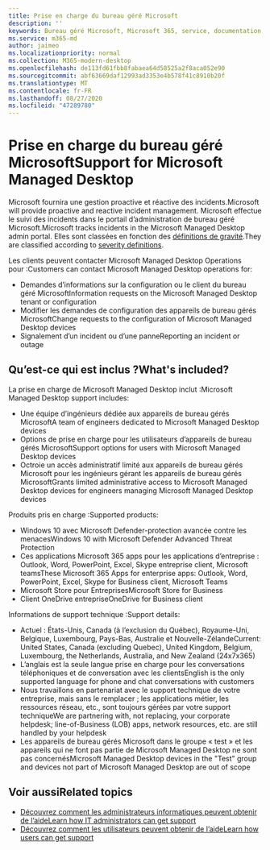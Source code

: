 ```yaml
---
title: Prise en charge du bureau géré Microsoft
description: ''
keywords: Bureau géré Microsoft, Microsoft 365, service, documentation
ms.service: m365-md
author: jaimeo
ms.localizationpriority: normal
ms.collection: M365-modern-desktop
ms.openlocfilehash: de113fd61fbb8fabaea64d58525a2f8aca052e90
ms.sourcegitcommit: abf63669daf12993ad3353e4b578f41c8910b20f
ms.translationtype: MT
ms.contentlocale: fr-FR
ms.lasthandoff: 08/27/2020
ms.locfileid: "47289780"
---
```

# <a name="support-for-microsoft-managed-desktop"></a><span data-ttu-id="2b72c-103">Prise en charge du bureau géré Microsoft</span><span class="sxs-lookup"><span data-stu-id="2b72c-103">Support for Microsoft Managed Desktop</span></span>

<span data-ttu-id="2b72c-104">Microsoft fournira une gestion proactive et réactive des incidents.</span><span class="sxs-lookup"><span data-stu-id="2b72c-104">Microsoft will provide proactive and reactive incident management.</span></span> <span data-ttu-id="2b72c-105">Microsoft effectue le suivi des incidents dans le portail d’administration de bureau géré Microsoft.</span><span class="sxs-lookup"><span data-stu-id="2b72c-105">Microsoft tracks incidents in the Microsoft Managed Desktop admin portal.</span></span> <span data-ttu-id="2b72c-106">Elles sont classées en fonction des [définitions de gravité](../working-with-managed-desktop/admin-support.md#sev).</span><span class="sxs-lookup"><span data-stu-id="2b72c-106">They are classified according to [severity definitions](../working-with-managed-desktop/admin-support.md#sev).</span></span>

<span data-ttu-id="2b72c-107">Les clients peuvent contacter Microsoft Managed Desktop Operations pour :</span><span class="sxs-lookup"><span data-stu-id="2b72c-107">Customers can contact Microsoft Managed Desktop operations for:</span></span>
- <span data-ttu-id="2b72c-108">Demandes d’informations sur la configuration ou le client du bureau géré Microsoft</span><span class="sxs-lookup"><span data-stu-id="2b72c-108">Information requests on the Microsoft Managed Desktop tenant or configuration</span></span>
- <span data-ttu-id="2b72c-109">Modifier les demandes de configuration des appareils de bureau gérés Microsoft</span><span class="sxs-lookup"><span data-stu-id="2b72c-109">Change requests to the configuration of Microsoft Managed Desktop devices</span></span>
- <span data-ttu-id="2b72c-110">Signalement d’un incident ou d’une panne</span><span class="sxs-lookup"><span data-stu-id="2b72c-110">Reporting an incident or outage</span></span>

## <a name="whats-included"></a><span data-ttu-id="2b72c-111">Qu’est-ce qui est inclus ?</span><span class="sxs-lookup"><span data-stu-id="2b72c-111">What's included?</span></span>

<span data-ttu-id="2b72c-112">La prise en charge de Microsoft Managed Desktop inclut :</span><span class="sxs-lookup"><span data-stu-id="2b72c-112">Microsoft Managed Desktop support includes:</span></span>

- <span data-ttu-id="2b72c-113">Une équipe d’ingénieurs dédiée aux appareils de bureau gérés Microsoft</span><span class="sxs-lookup"><span data-stu-id="2b72c-113">A team of engineers dedicated to Microsoft Managed Desktop devices</span></span>
- <span data-ttu-id="2b72c-114">Options de prise en charge pour les utilisateurs d’appareils de bureau gérés Microsoft</span><span class="sxs-lookup"><span data-stu-id="2b72c-114">Support options for users with Microsoft Managed Desktop devices</span></span>
- <span data-ttu-id="2b72c-115">Octroie un accès administratif limité aux appareils de bureau gérés Microsoft pour les ingénieurs gérant les appareils de bureau gérés Microsoft</span><span class="sxs-lookup"><span data-stu-id="2b72c-115">Grants limited administrative access to Microsoft Managed Desktop devices for engineers managing Microsoft Managed Desktop devices</span></span> 

<span data-ttu-id="2b72c-116">Produits pris en charge :</span><span class="sxs-lookup"><span data-stu-id="2b72c-116">Supported products:</span></span>

- <span data-ttu-id="2b72c-117">Windows 10 avec Microsoft Defender-protection avancée contre les menaces</span><span class="sxs-lookup"><span data-stu-id="2b72c-117">Windows 10 with Microsoft Defender Advanced Threat Protection</span></span> 
- <span data-ttu-id="2b72c-118">Ces applications Microsoft 365 apps pour les applications d’entreprise : Outlook, Word, PowerPoint, Excel, Skype entreprise client, Microsoft teams</span><span class="sxs-lookup"><span data-stu-id="2b72c-118">These Microsoft 365 Apps for enterprise apps: Outlook, Word, PowerPoint, Excel, Skype for Business client, Microsoft Teams</span></span> 
- <span data-ttu-id="2b72c-119">Microsoft Store pour Entreprises</span><span class="sxs-lookup"><span data-stu-id="2b72c-119">Microsoft Store for Business</span></span> 
- <span data-ttu-id="2b72c-120">Client OneDrive entreprise</span><span class="sxs-lookup"><span data-stu-id="2b72c-120">OneDrive for Business client</span></span> 

<span data-ttu-id="2b72c-121">Informations de support technique :</span><span class="sxs-lookup"><span data-stu-id="2b72c-121">Support details:</span></span>

- <span data-ttu-id="2b72c-122">Actuel : États-Unis, Canada (à l’exclusion du Québec), Royaume-Uni, Belgique, Luxembourg, Pays-Bas, Australie et Nouvelle-Zélande</span><span class="sxs-lookup"><span data-stu-id="2b72c-122">Current: United States, Canada (excluding Quebec), United Kingdom, Belgium, Luxembourg, the Netherlands, Australia, and New Zealand (24x7x365)</span></span> 
- <span data-ttu-id="2b72c-123">L’anglais est la seule langue prise en charge pour les conversations téléphoniques et de conversation avec les clients</span><span class="sxs-lookup"><span data-stu-id="2b72c-123">English is the only supported language for phone and chat conversations with customers</span></span> 
- <span data-ttu-id="2b72c-124">Nous travaillons en partenariat avec le support technique de votre entreprise, mais sans le remplacer ; les applications métier, les ressources réseau, etc., sont toujours gérées par votre support technique</span><span class="sxs-lookup"><span data-stu-id="2b72c-124">We are partnering with, not replacing, your corporate helpdesk; line-of-Business (LOB) apps, network resources, etc. are still handled by your helpdesk</span></span> 
- <span data-ttu-id="2b72c-125">Les appareils de bureau gérés Microsoft dans le groupe « test » et les appareils qui ne font pas partie de Microsoft Managed Desktop ne sont pas concernés</span><span class="sxs-lookup"><span data-stu-id="2b72c-125">Microsoft Managed Desktop devices in the "Test" group and devices not part of Microsoft Managed Desktop are out of scope</span></span> 


## <a name="related-topics"></a><span data-ttu-id="2b72c-126">Voir aussi</span><span class="sxs-lookup"><span data-stu-id="2b72c-126">Related topics</span></span>

- [<span data-ttu-id="2b72c-127">Découvrez comment les administrateurs informatiques peuvent obtenir de l’aide</span><span class="sxs-lookup"><span data-stu-id="2b72c-127">Learn how IT administrators can get support</span></span>](../working-with-managed-desktop/admin-support.md)
- [<span data-ttu-id="2b72c-128">Découvrez comment les utilisateurs peuvent obtenir de l’aide</span><span class="sxs-lookup"><span data-stu-id="2b72c-128">Learn how users can get support</span></span>](../working-with-managed-desktop/end-user-support.md)
